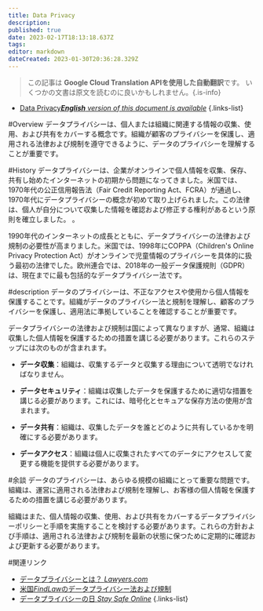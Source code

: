 ```yaml
---
title: Data Privacy
description: 
published: true
date: 2023-02-17T18:13:18.637Z
tags: 
editor: markdown
dateCreated: 2023-01-30T20:36:28.329Z
---
```


> この記事は **Google Cloud Translation APIを使用した自動翻訳**です。
いくつかの文書は原文を読むのに良いかもしれません。{.is-info}
- [Data Privacy***English** version of this document is available*](/en/Knowledge-base/Dictionary/data-privacy)
{.links-list}


#Overview
データプライバシーは、個人または組織に関連する情報の収集、使用、および共有をカバーする概念です。組織が顧客のプライバシーを保護し、適用される法律および規制を遵守できるように、データのプライバシーを理解することが重要です。

#History
データプライバシーは、企業がオンラインで個人情報を収集、保存、共有し始めたインターネットの初期から問題になってきました。米国では、1970年代の公正信用報告法（Fair Credit Reporting Act、FCRA）が通過し、1970年代にデータプライバシーの概念が初めて取り上げられました。この法律は、個人が自分について収集した情報を確認および修正する権利があるという原則を確立しました。 。

1990年代のインターネットの成長とともに、データプライバシーの法律および規制の必要性が高まりました。米国では、1998年にCOPPA（Children's Online Privacy Protection Act）がオンラインで児童情報のプライバシーを具体的に扱う最初の法律でした。欧州連合では、2018年の一般データ保護規則（GDPR）は、現在までに最も包括的なデータプライバシー法です。

#description
データのプライバシーは、不正なアクセスや使用から個人情報を保護することです。組織がデータのプライバシー法と規制を理解し、顧客のプライバシーを保護し、適用法に準拠していることを確認することが重要です。

データプライバシーの法律および規制は国によって異なりますが、通常、組織は収集した個人情報を保護するための措置を講じる必要があります。これらのステップには次のものが含まれます。

- **データ収集**：組織は、収集するデータと収集する理由について透明でなければなりません。

- **データセキュリティ**：組織は収集したデータを保護するために適切な措置を講じる必要があります。これには、暗号化とセキュアな保存方法の使用が含まれます。

- **データ共有**：組織は、収集したデータを誰とどのように共有しているかを明確にする必要があります。

- **データアクセス**：組織は個人に収集されたすべてのデータにアクセスして変更する機能を提供する必要があります。

#余談
データのプライバシーは、あらゆる規模の組織にとって重要な問題です。組織は、運営に適用される法律および規制を理解し、お客様の個人情報を保護するための措置を講じる必要があります。

組織はまた、個人情報の収集、使用、および共有をカバーするデータプライバシーポリシーと手順を実施することを検討する必要があります。これらの方針および手順は、適用される法律および規制を最新の状態に保つために定期的に確認および更新する必要があります。

#関連リンク
- [データプライバシーとは？ *Lawyers.com*](https://www.lawyers.com/legal-info/data-privacy/what-is-data-privacy.html)
- [米国*FindLaw*のデータプライバシー法および規制](https://privacy.findlaw.com/data-privacy/data-privacy-laws-and-regulations-in-the-u-s.html)
- [データプライバシーの日 *Stay Safe Online*](https://staysafeonline.org/data-privacy-day/)
{.links-list}